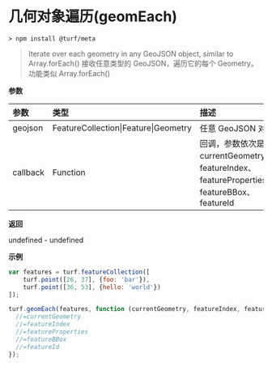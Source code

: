 # 几何对象遍历(geomEach)

```
> npm install @turf/meta
```

> Iterate over each geometry in any GeoJSON object, similar to Array.forEach()
> 接收任意类型的 GeoJSON，遍历它的每个 Geometry。功能类似 Array.forEach()

**参数**

| 参数     | 类型                                 | 描述                                                         |
| :------- | :----------------------------------- | :----------------------------------------------------------- |
| geojson  | FeatureCollection\|Feature\|Geometry | 任意 GeoJSON 对象                                            |
| callback | Function                             | 回调，参数依次是 currentGeometry、featureIndex、featureProperties、featureBBox、featureId |

**返回**

undefined - undefined

**示例**

```js
var features = turf.featureCollection([
    turf.point([26, 37], {foo: 'bar'}),
    turf.point([36, 53], {hello: 'world'})
]);

turf.geomEach(features, function (currentGeometry, featureIndex, featureProperties, featureBBox, featureId) {
  //=currentGeometry
  //=featureIndex
  //=featureProperties
  //=featureBBox
  //=featureId
});
```